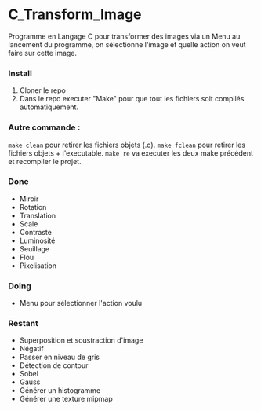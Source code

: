 # C_Transform_Image
Programme en Langage C pour transformer des images via un Menu au lancement du programme, on sélectionne l'image et quelle action on veut faire sur cette image.

### Install
1. Cloner le repo
2. Dans le repo executer "Make" pour que tout les fichiers soit compilés automatiquement.

### Autre commande :
`make clean` pour retirer les fichiers objets (.o).
`make fclean` pour retirer les fichiers objets + l'executable.
`make re` va executer les deux make précédent et recompiler le projet.

### Done
- Miroir
- Rotation
- Translation
- Scale
- Contraste
- Luminosité
- Seuillage
- Flou
- Pixelisation

### Doing
- Menu pour sélectionner l'action voulu

### Restant
- Superposition et soustraction d'image
- Négatif
- Passer en niveau de gris
- Détection de contour
- Sobel
- Gauss
- Générer un histogramme
- Générer une texture mipmap
